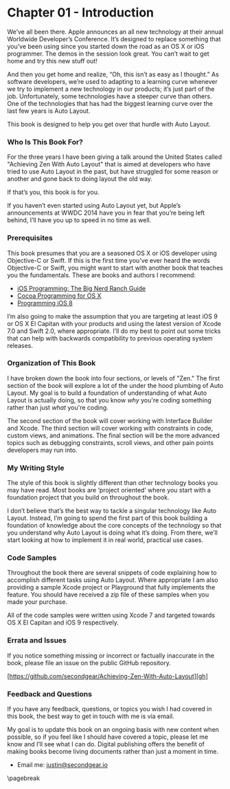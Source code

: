 Chapter 01 - Introduction
====================================

We’ve all been there. Apple announces an all new technology at their annual Worldwide Developer’s Conference. It’s designed to replace something that you’ve been using since you started down the road as an OS X or iOS programmer. The demos in the session look great. You can’t wait to get home and try this new stuff out!

And then you get home and realize, “Oh, this isn’t as easy as I thought.”
As software developers, we’re used to adapting to a learning curve whenever we try to implement a new technology in our products; it’s just part of the job. Unfortunately, some technologies have a steeper curve than others. One of the technologies that has had the biggest learning curve over the last few years is Auto Layout.

This book is designed to help you get over that hurdle with Auto Layout.

### Who Is This Book For?

For the three years I have been giving a talk around the United States called "Achieving Zen With Auto Layout" that is aimed at developers who have tried to use Auto Layout in the past, but have struggled for some reason or another and gone back to doing layout the old way.

If that’s you, this book is for you.

If you haven’t even started using Auto Layout yet, but Apple’s announcements at WWDC 2014 have you in fear that you’re being left behind, I’ll have you up to speed in no time as well.

### Prerequisites

This book presumes that you are a seasoned OS X or iOS developer using Objective-C or Swift. If this is the first time you’ve ever heard the words Objective-C or Swift, you might want to start with another book that teaches you the fundamentals. These are books and authors I recommend:

* [iOS Programming: The Big Nerd Ranch Guide][bnr]
* [Cocoa Programming for OS X][osx]
* [Programming iOS 8][oreilly]

I’m also going to make the assumption that you are targeting at least iOS 9 or OS X El Capitan with your products and using the latest version of Xcode 7.0 and Swift 2.0, where appropriate. I’ll do my best to point out some tricks that can help with backwards compatibility to previous operating system releases.

### Organization of This Book

I have broken down the book into four sections, or levels of "Zen." The first section of the book will explore a lot of the under the hood plumbing of Auto Layout. My goal is to build a foundation of understanding of what Auto Layout is actually doing, so that you know _why_ you're coding something rather than just _what_ you're coding.

The second section of the book will cover working with Interface Builder and Xcode. The third section will cover working with constraints in code, custom views, and animations. The final section will be the more advanced topics such as debugging constraints, scroll views, and other pain points developers may run into.

### My Writing Style

The style of this book is slightly different than other technology books you may have read. Most books are ‘project oriented’ where you start with a foundation project that you build on throughout the book.

I don’t believe that’s the best way to tackle a singular technology like Auto Layout. Instead, I’m going to spend the first part of this book building a foundation of knowledge about the core concepts of the technology so that you understand why Auto Layout is doing what it’s doing. From there, we’ll start looking at how to implement it in real world, practical use cases.

### Code Samples

Throughout the book there are several snippets of code explaining how to accomplish different tasks using Auto Layout. Where appropriate I am also providing a sample Xcode project or Playground that fully implements the feature. You should have received a zip file of these samples when you made your purchase.

All of the code samples were written using Xcode 7 and targeted towards OS X El Capitan and iOS 9 respectively.

### Errata and Issues

If you notice something missing or incorrect or factually inaccurate in the book, please file an issue on the public GitHub repository.

[https://github.com/secondgear/Achieving-Zen-With-Auto-Layout][gh]

### Feedback and Questions

If you have any feedback, questions, or topics you wish I had covered in this book, the best way to get in touch with me is via email.

My goal is to update this book on an ongoing basis with new content when possible, so if you feel like I should have covered a topic, please let me know and I’ll see what I can do. Digital publishing offers the benefit of making books become living documents rather than just a moment in time.

- Email me: [justin@secondgear.io](mailto:justin@secondgear.io)

[bnr]: http://www.bignerdranch.com/we-write/ios-programming.html

[oreilly]: http://shop.oreilly.com/product/0636920034261.do

[osx]: http://www.bignerdranch.com/we-write/cocoa-programming.html

[gh]: https://github.com/secondgear/Achieving-Zen-With-Auto-Layout

\pagebreak
